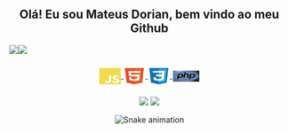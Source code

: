 <div  align="center">
  <h2>Olá! Eu sou Mateus Dorian, bem vindo ao meu Github</h2>
</div>
<div>
  <a href="https://github.com/MateuusD">
  <img height="100em" src="https://github-readme-stats.vercel.app/api?username=MateuusD&show_icons=true&theme=dark&include_all_commits=true&count_private=true"/><img height="100em" src="https://github-readme-stats.vercel.app/api/top-langs/?username=MateuusD&layout=compact&langs_count=7&theme=dark"/>
</div>
<div  align="center"> 
  <div style="display: inline_block"><br>
  <img align="center" alt="Rafa-Js" height="30" width="40" src="https://raw.githubusercontent.com/devicons/devicon/master/icons/javascript/javascript-plain.svg">
  <img align="center" alt="HTML" height="30" width="40" src="https://raw.githubusercontent.com/devicons/devicon/master/icons/html5/html5-original.svg">
  <img align="center" alt="CSS" height="30" width="40" src="https://raw.githubusercontent.com/devicons/devicon/master/icons/css3/css3-original.svg">
  <img align="center" alt="PHP" height="40" width="50" src="https://raw.githubusercontent.com/devicons/devicon/master/icons/php/php-original.svg">   
</div>
<br>

  <div  align="center"> 
  <a href="https://www.instagram.com/mateus_dorian/" target="_blank"><img src="https://img.shields.io/badge/-Instagram-%23E4405F?style=for-the-badge&logo=instagram&logoColor=white" target="_blank"></a>
  <a href="https://www.linkedin.com/in/mateus-dorian-28b118231/" target="_blank"><img src="https://img.shields.io/badge/-LinkedIn-%230077B5?style=for-the-badge&logo=linkedin&logoColor=white" target="_blank"></a> 
  
  ![Snake animation](https://github.com/MateuusD/MateuusD/blob/output/github-contribution-grid-snake.svg)
</div>
